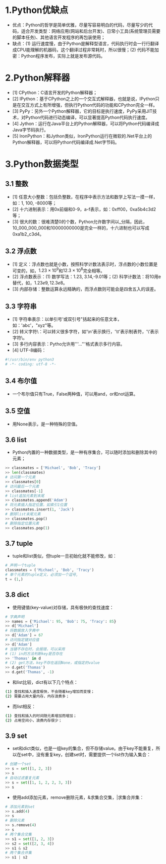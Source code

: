 # 1.Python优缺点
 - 优点：Python的哲学是简单优雅，尽量写容易明白的代码，尽量写少的代码，适合开发类型：网络应用(网站和后台开发)、日常小工具(系统管理员需要的脚本任务)、其他语言开发程序的再包装使用；
 - 缺点：(1) 运行速度慢，由于Python是解释型语言，代码执行时会一行行翻译成CPU能理解的机器码，这个翻译过程非常耗时，所以很慢；(2) 代码不能加密：Python程序发布，实际上就是发布源代码。

# 2.Python解释器
 - [1] CPython：C语言开发的Python解释器；
 - [2] IPython：基于CPython之上的一个交互式解释器，也就是说，IPython只是在交互方式上有所增强，但执行Python代码的功能和CPython完全一样。
 - [3] PyPy：另外一个Python解释器，它的目标是执行速度，PyPy采用JIT技术，对Python代码进行动态编译，可以显著提高Python代码执行速度。
 - [4] Jython：运行在Java平台上的Python解释器，可以将Python代码编译成Java字节码执行。
 - [5] IronPython：和Jython类似，IronPython运行在微软的.Net平台上的Python解释器，可以将Python代码编译成.Net字节码。

# 3.Python数据类型
## 3.1 整数
 - [1] 任意大小整数：包括负整数，在程序中表示方法和数学上写法一摸一样，如：1, 100, -8000等；
 - [2] 十六进制表示：用0x前缀和0-9，a-f表示，如：0xff00，0xa5b4c3d2等；
 - [3] 很大的数：很难清楚0的个数，Python允许数字间以_分隔，因此，10_000_000_000和10000000000是完全一样的，十六进制也可以写成0xa1b2_c3d4。
## 3.2 浮点数
 - [1] 定义：浮点数也就是小数，按照科学计数法表示时，浮点数的小数位置是可变的，如，$1.23\times 10^{9}$和$12.3\times 10^{8}$完全相等。
 - [2] 浮点数表示：(1) 数学写法：1.23, 3.14,-9.01等；(2) 科学计数法：将10用e替代，如，$1.23e9, 12.3e8$。
 - [3] 内部存储：整数运算永远精确的，而浮点数则可能会是四舍五入的误差。
## 3.3 字符串
 - [1] 字符串表示：以单引号'或双引号"括起来的任意文本，如：'abc'，"xyz"等。
 - [2] 转义字符\：可以转义很多字符，如'\n'表示换行，'\t'表示制表符，'\\'表示字符\。
 - [3] 多行内容表示：Pytho允许用'''...'''格式表示多行内容。
 - [4] UTF-8编码：
```python
#!/usr/bin/env python3
# -*- coding: utf-8 -*-
```
## 3.4 布尔值
 - 一个布尔值只有True，False两种值，可以用and，or和not运算。
## 3.5 空值
 - 用None表示，是一种特殊的空值。
## 3.6 list
 - Python内置的一种数据类型，是一种有序集合，可以随时添加和删除其中的元素；
```python
>> classmates = ['Michael', 'Bob', 'Tracy']
>> len(classmates)
# 访问第一个元素
>> classmates[0]
# 访问最后一个元素
>> classmates[-1]
# list追加元素到末尾
>> classmates.append('Adam')
# 将元素插入指定位置，如索引1位置
>> classmates.insert(1, 'Jack')
# 删除list末尾元素
>> classmates.pop()
# 删除指定位置元素
>> classmates.pop(1)
```
## 3.7 tuple
 - tuple和list类似，但tuple一旦初始化就不能修改，如：
```python
# 声明一个tuple
classmates = ('Michael', 'Bob', 'Tracy')
# 单个元素的tuple定义，必须加一个逗号,
t = (1,)
```
## 3.8 dict
 - 使用键值(key-value)对存储，具有极快的查找速度：
```python
# 字典声明
>> names = {'Michael': 95, 'Bob': 75, 'Tracy': 85}
>> d['Michael']
# 将数据放入字典中
>> d['Adam'] = 67
# 访问指定键对应值
>> d['Adam']
# 当键不存在时，会报错，可以采用
# (1) in的方法判断key是否存在
>> 'Thomas' in d
# (2) get方法，key不存在返回None，或指定的value
>> d.get('Thomas')
>> d.get('Thomas', -1)
```
 - 和list比较，dict有以下几个特点：
```bash
(1) 查找和插入速度极快，不会随着key增加而变慢；
(2) 需要占用大量内存，内存浪费多；
```
 - 而list相反：
```bash
(1) 查找和插入的时间随元素增加而增加；
(2) 占用空间小，浪费内存很少；
```
## 3.9 set
 - set和dict类似，也是一组key的集合，但不存储value。由于key不能重复，所以在set中，没有重复key，创建set时，需要提供一个list作为输入集合：
```python
# 创建一个set
>> s = set([1, 2, 3])
>> s
# 自动过滤重复元素
>> s = set([1, 1, 2, 2, 3, 3])
>> s
```
 - 使用add添加元素，remove删除元素，&求集合交集，|求集合并集：
```python
# 添加元素到set
>> s.add(4)
>> s
# 删除元素
>> s.remove(4)
>> s
# 两个集合交集
>> s1 = set([1, 2, 3])
>> s2 = set([2, 3, 4])
>> s1 & s2
# 两个集合并集
>> s1 | s2
```


